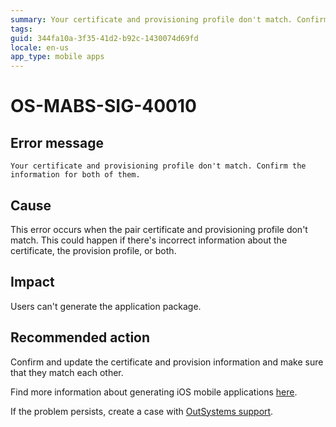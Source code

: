```yaml
---
summary: Your certificate and provisioning profile don't match. Confirm the information for both of them.
tags:
guid: 344fa10a-3f35-41d2-b92c-1430074d69fd
locale: en-us
app_type: mobile apps
---
```


# OS-MABS-SIG-40010

## Error message

`Your certificate and provisioning profile don't match. Confirm the information for both of them.`

## Cause

This error occurs when the pair certificate and provisioning profile don't match. This could happen if there's incorrect information about the certificate, the provision profile, or both.

## Impact

Users can't generate the application package.

## Recommended action

Confirm and update the certificate and provision information and make sure that they match each other.

Find more information about generating iOS mobile applications [here](https://success.outsystems.com/Documentation/11/Delivering_Mobile_Apps/Generate_and_Distribute_Your_Mobile_App/Generate_and_Publish_Your_Mobile_App_to_the_Mobile_App_Stores/Publish_Your_Mobile_iOS_Application_to_the_Apple_App_Store).

If the problem persists, create a case with [OutSystems support](https://success.outsystems.com/Support).
